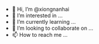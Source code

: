 - 👋 Hi, I’m @xiongnanhai
- 👀 I’m interested in ...
- 🌱 I’m currently learning ...
- 💞️ I’m looking to collaborate on ...
- 📫 How to reach me ...

<!---
xiongnanhai/xiongnanhai is a ✨ special ✨ repository because its `README.md` (this file) appears on your GitHub profile.
You can click the Preview link to take a look at your changes.
--->
